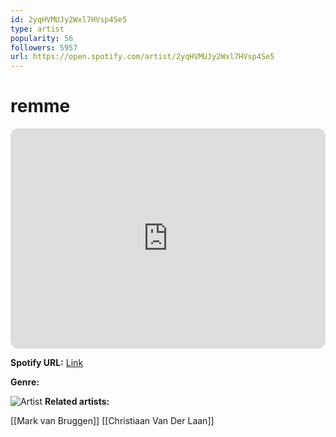 ```yaml
---
id: 2yqHVMUJy2Wxl7HVsp4Se5
type: artist
popularity: 56
followers: 5957
url: https://open.spotify.com/artist/2yqHVMUJy2Wxl7HVsp4Se5
---
```

# remme

<iframe style="border-radius:12px" src="https://open.spotify.com/embed/artist/2yqHVMUJy2Wxl7HVsp4Se5" width="100%" height="352" frameBorder="0" allowfullscreen="" allow="autoplay; clipboard-write; encrypted-media; fullscreen; picture-in-picture" loading="lazy"></iframe>

**Spotify URL:** [Link](https://open.spotify.com/artist/2yqHVMUJy2Wxl7HVsp4Se5)

**Genre:** 

![Artist](https://i.scdn.co/image/ab6761610000e5eb88935da28918b545ca1c3f9c)
**Related artists:**

[[Mark van Bruggen]]
[[Christiaan Van Der Laan]]
